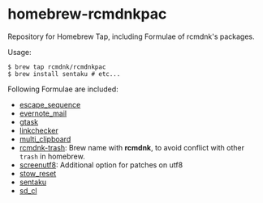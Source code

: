 homebrew-rcmdnkpac
==================

Repository for Homebrew Tap, including Formulae of rcmdnk's packages.

Usage:

    $ brew tap rcmdnk/rcmdnkpac
    $ brew install sentaku # etc...

Following Formulae are included:

* [escape_sequence](https://github.com/rcmdnk/escape_sequence)
* [evernote_mail](https://github.com/rcmdnk/evernote_mail)
* [gtask](https://github.com/rcmdnk/gtask)
* [linkchecker](http://wummel.github.io/linkchecker/index.html)
* [multi_clipboard](https://github.com/rcmdnk/multi_clipboard)
* [rcmdnk-trash](https://github.com/rcmdnk/trash): Brew name with **rcmdnk**, to avoid conflict with other `trash` in homebrew.
* [screenutf8](http://www.gnu.org/software/screen): Additional option for patches on utf8
* [stow_reset](https://github.com/rcmdnk/stow_reset)
* [sentaku](https://github.com/rcmdnk/sentaku)
* [sd_cl](https://github.com/rcmdnk/sd_cl)
